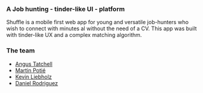 <h3>A Job hunting - tinder-like UI - platform</h3>

Shuffle is a mobile first web app for young and versatile job-hunters who wish to connect with minutes al without the need of a CV. This app was built with tinder-like UX and a complex matching algorithm.

<h3>The team</h3>
<ul>
  <li><a href="https://github.com/angustatchell">Angus Tatchell</a></li>
  <li><a href="https://github.com/marti15">Martin Potié</a></li>
  <li><a href="https://github.com/kevkev300">Kevin Liebholz</a></li>
  <li><a href="https://github.com/Danrod16">Daniel Rodriguez</a></li>
</ul>
